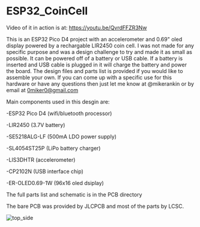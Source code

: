 # ESP32_CoinCell

Video of it in action is at: https://youtu.be/QvrdFFZR3Nw

This is an ESP32 Pico D4 project with an accelerometer and 0.69" oled display powered by a rechargable LIR2450 coin cell. I was not made for any specific purpose and was a design challenge to try and made it as small as possible. It can be powered off of a battery or USB cable. If a battery is inserted and USB cable is plugged in it will charge the battery and power the board. The design files and parts list is provided if you would like to assemble your own. If you can come up with a specific use for this hardware or have any questions then just let me know at @mikerankin or by email at 0miker0@gmail.com

Main components used in this desgin are:

-ESP32 Pico D4 (wifi/bluetooth processor)

-LIR2450 (3.7V battery)

-SE5218ALG-LF (500mA LDO power supply)

-SL4054ST25P (LiPo battery charger)

-LIS3DHTR (accelerometer)

-CP2102N (USB interface chip)

-ER-OLED0.69-1W (96x16 oled dsiplay)

The full parts list and schematic is in the PCB directory

The bare PCB was provided by JLCPCB and most of the parts by LCSC.

![top_side](https://user-images.githubusercontent.com/4991664/52292089-4c8ae300-294a-11e9-8096-ea8b10b4526b.jpg)

